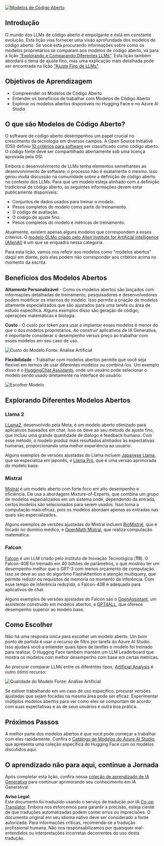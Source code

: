 <!--
CO_OP_TRANSLATOR_METADATA:
{
  "original_hash": "0bba96e53ab841d99db731892a51fab8",
  "translation_date": "2025-05-20T06:53:31+00:00",
  "source_file": "16-open-source-models/README.md",
  "language_code": "pt"
}
-->
[![Modelos de Código Aberto](../../../translated_images/16-lesson-banner.7b9ebf8cdea6669d74be8212360e99a5653b0cd3ec513f50f12693ffec984ff1.pt.png)](https://aka.ms/gen-ai-lesson16-gh?WT.mc_id=academic-105485-koreyst)

## Introdução

O mundo dos LLMs de código aberto é empolgante e está em constante evolução. Esta lição visa fornecer uma visão aprofundada dos modelos de código aberto. Se você está procurando informações sobre como os modelos proprietários se comparam aos modelos de código aberto, vá para a lição ["Explorando e Comparando Diferentes LLMs"](../02-exploring-and-comparing-different-llms/README.md?WT.mc_id=academic-105485-koreyst). Esta lição também abordará o tema de ajuste fino, mas uma explicação mais detalhada pode ser encontrada na lição ["Ajuste Fino de LLMs"](../18-fine-tuning/README.md?WT.mc_id=academic-105485-koreyst).

## Objetivos de Aprendizagem

- Compreender os Modelos de Código Aberto
- Entender os benefícios de trabalhar com Modelos de Código Aberto
- Explorar os modelos abertos disponíveis no Hugging Face e no Azure AI Studio

## O que são Modelos de Código Aberto?

O software de código aberto desempenhou um papel crucial no crescimento da tecnologia em diversos campos. A Open Source Initiative (OSI) definiu [10 critérios para software](https://web.archive.org/web/20241126001143/https://opensource.org/osd?WT.mc_id=academic-105485-koreyst) ser classificado como código aberto. O código fonte deve ser compartilhado abertamente sob uma licença aprovada pela OSI.

Embora o desenvolvimento de LLMs tenha elementos semelhantes ao desenvolvimento de software, o processo não é exatamente o mesmo. Isso gerou muita discussão na comunidade sobre a definição de código aberto no contexto dos LLMs. Para que um modelo esteja alinhado com a definição tradicional de código aberto, as seguintes informações devem estar publicamente disponíveis:

- Conjuntos de dados usados para treinar o modelo.
- Pesos completos do modelo como parte do treinamento.
- O código de avaliação.
- O código de ajuste fino.
- Pesos completos do modelo e métricas de treinamento.

Atualmente, existem apenas alguns modelos que correspondem a esses critérios. O [modelo OLMo criado pelo Allen Institute for Artificial Intelligence (AllenAI)](https://huggingface.co/allenai/OLMo-7B?WT.mc_id=academic-105485-koreyst) é um que se enquadra nessa categoria.

Para esta lição, vamos nos referir aos modelos como "modelos abertos" daqui em diante, pois eles podem não corresponder aos critérios acima no momento da escrita.

## Benefícios dos Modelos Abertos

**Altamente Personalizável** - Como os modelos abertos são lançados com informações detalhadas de treinamento, pesquisadores e desenvolvedores podem modificar os internos do modelo. Isso permite a criação de modelos altamente especializados que são ajustados para uma tarefa ou área de estudo específica. Alguns exemplos disso são geração de código, operações matemáticas e biologia.

**Custo** - O custo por token para usar e implantar esses modelos é menor do que o dos modelos proprietários. Ao construir aplicativos de IA Generativa, é importante considerar o desempenho versus preço ao trabalhar com esses modelos em seu caso de uso.

![Custo do Modelo](../../../translated_images/model-price.bf4c17ebea0f13045f3c10fb8615e171c6a664837cb2f4107c312552149ae88d.pt.png)
Fonte: Análise Artificial

**Flexibilidade** - Trabalhar com modelos abertos permite que você seja flexível em termos de usar diferentes modelos ou combiná-los. Um exemplo disso é o [HuggingChat Assistants](https://huggingface.co/chat?WT.mc_id=academic-105485-koreyst), onde um usuário pode selecionar o modelo sendo usado diretamente na interface do usuário:

![Escolher Modelo](../../../translated_images/choose-model.1f574fd269d66a894a92f8b8a1c4c3e7cf9e2d9ece5fc66c7d95efdc5d01501d.pt.png)

## Explorando Diferentes Modelos Abertos

### Llama 2

[LLama2](https://huggingface.co/meta-llama?WT.mc_id=academic-105485-koreyst), desenvolvido pela Meta, é um modelo aberto otimizado para aplicativos baseados em chat. Isso se deve ao seu método de ajuste fino, que incluiu uma grande quantidade de diálogo e feedback humano. Com esse método, o modelo produz mais resultados alinhados às expectativas humanas, proporcionando uma melhor experiência ao usuário.

Alguns exemplos de versões ajustadas do Llama incluem [Japanese Llama](https://huggingface.co/elyza/ELYZA-japanese-Llama-2-7b?WT.mc_id=academic-105485-koreyst), que se especializa em japonês, e [Llama Pro](https://huggingface.co/TencentARC/LLaMA-Pro-8B?WT.mc_id=academic-105485-koreyst), que é uma versão aprimorada do modelo base.

### Mistral

[Mistral](https://huggingface.co/mistralai?WT.mc_id=academic-105485-koreyst) é um modelo aberto com forte foco em alto desempenho e eficiência. Ele usa a abordagem Mixture-of-Experts, que combina um grupo de modelos especializados em um sistema onde, dependendo da entrada, certos modelos são selecionados para serem usados. Isso torna a computação mais eficaz, pois os modelos abordam apenas as entradas nas quais são especializados.

Alguns exemplos de versões ajustadas do Mistral incluem [BioMistral](https://huggingface.co/BioMistral/BioMistral-7B?text=Mon+nom+est+Thomas+et+mon+principal?WT.mc_id=academic-105485-koreyst), que é focado no domínio médico, e [OpenMath Mistral](https://huggingface.co/nvidia/OpenMath-Mistral-7B-v0.1-hf?WT.mc_id=academic-105485-koreyst), que realiza computação matemática.

### Falcon

[Falcon](https://huggingface.co/tiiuae?WT.mc_id=academic-105485-koreyst) é um LLM criado pelo Instituto de Inovação Tecnológica (**TII**). O Falcon-40B foi treinado em 40 bilhões de parâmetros, o que mostrou ter um desempenho melhor que o GPT-3 com menos orçamento de computação. Isso se deve ao uso do algoritmo FlashAttention e atenção multiquery, que permite reduzir os requisitos de memória no momento da inferência. Com esse tempo de inferência reduzido, o Falcon-40B é adequado para aplicativos de chat.

Alguns exemplos de versões ajustadas do Falcon são o [OpenAssistant](https://huggingface.co/OpenAssistant/falcon-40b-sft-top1-560?WT.mc_id=academic-105485-koreyst), um assistente construído em modelos abertos, e [GPT4ALL](https://huggingface.co/nomic-ai/gpt4all-falcon?WT.mc_id=academic-105485-koreyst), que oferece desempenho superior ao modelo base.

## Como Escolher

Não há uma resposta única para escolher um modelo aberto. Um bom ponto de partida é usar o recurso de filtro por tarefa do Azure AI Studio. Isso ajudará você a entender quais tipos de tarefas o modelo foi treinado para realizar. O Hugging Face também mantém um LLM Leaderboard que mostra os modelos com melhor desempenho com base em certas métricas.

Ao procurar comparar LLMs entre os diferentes tipos, [Artificial Analysis](https://artificialanalysis.ai/?WT.mc_id=academic-105485-koreyst) é outro ótimo recurso:

![Qualidade do Modelo](../../../translated_images/model-quality.10696c659e8e327352b6c2352d000092a0a91abb31a1ffd337fb16a9edcb7d9c.pt.png)
Fonte: Análise Artificial

Se estiver trabalhando em um caso de uso específico, procurar versões ajustadas que sejam focadas na mesma área pode ser eficaz. Experimentar múltiplos modelos abertos para ver como eles se comportam de acordo com suas expectativas e as de seus usuários é outra boa prática.

## Próximos Passos

A melhor parte dos modelos abertos é que você pode começar a trabalhar com eles rapidamente. Confira o [Catálogo de Modelos do Azure AI Studio](https://ai.azure.com?WT.mc_id=academic-105485-koreyst), que apresenta uma coleção específica do Hugging Face com os modelos discutidos aqui.

## O aprendizado não para aqui, continue a Jornada

Após completar esta lição, confira nossa [coleção de aprendizado de IA Generativa](https://aka.ms/genai-collection?WT.mc_id=academic-105485-koreyst) para continuar aprimorando seu conhecimento em IA Generativa!

**Aviso Legal**:  
Este documento foi traduzido usando o serviço de tradução por IA [Co-op Translator](https://github.com/Azure/co-op-translator). Embora nos esforcemos para garantir a precisão, esteja ciente de que traduções automatizadas podem conter erros ou imprecisões. O documento original em seu idioma nativo deve ser considerado a fonte autorizada. Para informações críticas, recomenda-se a tradução profissional humana. Não nos responsabilizamos por quaisquer mal-entendidos ou interpretações incorretas decorrentes do uso desta tradução.